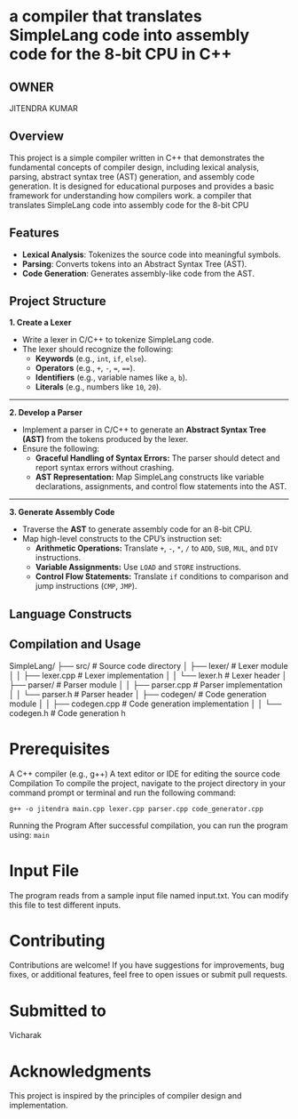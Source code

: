 # a compiler that translates SimpleLang code into assembly code for the 8-bit CPU in C++
## OWNER
   JITENDRA KUMAR
## Overview

This project is a simple compiler written in C++ that demonstrates the fundamental concepts of compiler design, including lexical analysis, parsing, abstract syntax tree (AST) generation, and assembly code generation. It is designed for educational purposes and provides a basic framework for understanding how compilers work.
a compiler that translates SimpleLang code into assembly code for the 8-bit CPU

## Features

- **Lexical Analysis**: Tokenizes the source code into meaningful symbols.
- **Parsing**: Converts tokens into an Abstract Syntax Tree (AST).
- **Code Generation**: Generates assembly-like code from the AST.

## Project Structure
  **1. Create a Lexer**
- Write a lexer in C/C++ to tokenize SimpleLang code.
- The lexer should recognize the following:
  - **Keywords** (e.g., `int`, `if`, `else`).
  - **Operators** (e.g., `+`, `-`, `=`, `==`).
  - **Identifiers** (e.g., variable names like `a`, `b`).
  - **Literals** (e.g., numbers like `10`, `20`).

---

 **2. Develop a Parser**
- Implement a parser in C/C++ to generate an **Abstract Syntax Tree (AST)** from the tokens produced by the lexer.
- Ensure the following:
  - **Graceful Handling of Syntax Errors:** The parser should detect and report syntax errors without crashing.
  - **AST Representation:** Map SimpleLang constructs like variable declarations, assignments, and control flow statements into the AST.

---

 **3. Generate Assembly Code**
- Traverse the **AST** to generate assembly code for an 8-bit CPU.
- Map high-level constructs to the CPU’s instruction set:
  - **Arithmetic Operations:** Translate `+`, `-`, `*`, `/` to `ADD`, `SUB`, `MUL`, and `DIV` instructions.
  - **Variable Assignments:** Use `LOAD` and `STORE` instructions.
  - **Control Flow Statements:** Translate `if` conditions to comparison and jump instructions (`CMP`, `JMP`).


## Language Constructs


## Compilation and Usage
SimpleLang/ ├── src/ # Source code directory │ ├── lexer/ # Lexer module │ │ ├── lexer.cpp # Lexer implementation │ │ └── lexer.h # Lexer header │ ├── parser/ # Parser module │ │ ├── parser.cpp # Parser implementation │ │ └── parser.h # Parser header │ ├── codegen/ # Code generation module │ │ ├── codegen.cpp # Code generation implementation │ │ └── codegen.h # Code generation h
# Prerequisites
A C++ compiler (e.g., g++)
A text editor or IDE for editing the source code
Compilation
To compile the project, navigate to the project directory in your command prompt or terminal and run the following command:

``g++ -o jitendra main.cpp lexer.cpp parser.cpp code_generator.cpp``

Running the Program
After successful compilation, you can run the program using:
``main``

# Input File
The program reads from a sample input file named input.txt. You can modify this file to test different inputs.

# Contributing
Contributions are welcome! If you have suggestions for improvements, bug fixes, or additional features, feel free to open issues or submit pull requests.

# Submitted to
  Vicharak

# Acknowledgments
This project is inspired by the principles of compiler design and implementation.
